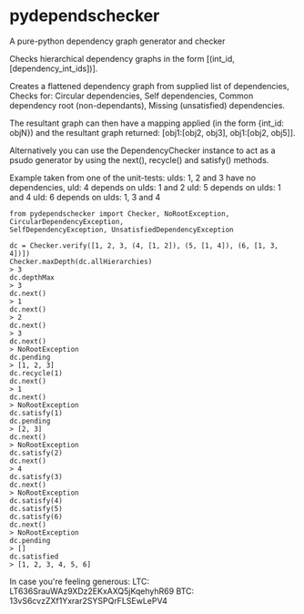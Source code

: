 pydependschecker
================

A pure-python dependency graph generator and checker

Checks hierarchical dependency graphs in the form [(int_id, [dependency_int_ids])].

Creates a flattened dependency graph from supplied list of dependencies,
Checks for:
  Circular dependencies,
  Self dependencies,
  Common dependency root (non-dependants),
  Missing (unsatisfied) dependencies.

The resultant graph can then have a mapping
applied (in the form {int_id: objN}) and the resultant graph returned: [obj1:[obj2, obj3], obj1:[obj2, obj5]].

Alternatively you can use the DependencyChecker instance to act as a psudo generator
by using the next(), recycle() and satisfy() methods.



Example taken from one of the unit-tests:
uIds: 1, 2 and 3 have no dependencies,
uId: 4 depends on uIds: 1 and 2
uId: 5 depends on uIds: 1 and 4
uId: 6 depends on uIds: 1, 3 and 4

    from pydependschecker import Checker, NoRootException, CircularDependencyException,
    SelfDependencyException, UnsatisfiedDependencyException
 
    dc = Checker.verify([1, 2, 3, (4, [1, 2]), (5, [1, 4]), (6, [1, 3, 4])])
    Checker.maxDepth(dc.allHierarchies)
    > 3
    dc.depthMax
    > 3
    dc.next()
    > 1
    dc.next()
    > 2
    dc.next()
    > 3
    dc.next()
    > NoRootException
    dc.pending
    > [1, 2, 3]
    dc.recycle(1)
    dc.next()
    > 1
    dc.next()
    > NoRootException
    dc.satisfy(1)
    dc.pending
    > [2, 3]
    dc.next()
    > NoRootException
    dc.satisfy(2)
    dc.next()
    > 4
    dc.satisfy(3)
    dc.next()
    > NoRootException
    dc.satisfy(4)
    dc.satisfy(5)
    dc.satisfy(6)
    dc.next()
    > NoRootException
    dc.pending
    > []
    dc.satisfied
    > [1, 2, 3, 4, 5, 6]

In case you're feeling generous:
LTC: LT636SrauWAz9XDz2EKxAXQ5jKqehyhR69
BTC: 13vS6cvzZXf1Yxrar2SYSPQrFLSEwLePV4
